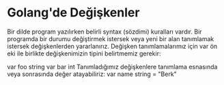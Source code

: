 # Golang'de Değişkenler
Bir dilde program yazılırken belirli syntax (sözdimi) kuralları vardır. Bir programda bir durumu değiştirmek istersek veya yeni bir alan tanımlamak istersek değişkenlerden yararlanırız. 
Değişken tanımlamalarımız için var ön eki ile birlikte değişkenimizin tipini belirtmemiz gerekir:

var foo string
var bar int
Tanımladığımız değişkenlere tanımlama esnasında veya sonrasında değer atayabiliriz:
var name string = "Berk"
